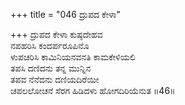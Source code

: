 +++
title = "046 ದ್ರುಪದ ಕೇಳಾ"

+++
ದ್ರುಪದ ಕೇಳಾ ಕುಷ್ಠದೇಹವ  
ನಪಹರಿಸಿ ಕಂದರ್ಪರೂಪಿನೊ  
ಳುಪಚರಿಸಿ ಕಾಮಿನಿಯನವನತಿ ಕಾಮಕೇಳಿಯಲಿ   
ತಪಸಿ ದಣಿದನು ತನ್ನ ಮುನ್ನಿನ  
ತಪವ ನೆನೆದನು ದಣಿಯದಿರೆಯೀ  
ಚಪಲಲೋಚನೆ ಸೆರಗ ಹಿಡಿದಳು ಹೋಗದಿರಿಯೆನುತ     ॥46॥